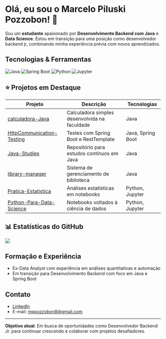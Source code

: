 # Olá, eu sou o Marcelo Piluski Pozzobon! 👋

Sou um **estudante** apaixonado por **Desenvolvimento Backend com Java** e **Data Science**. Estou em transição para uma posição como desenvolvedor backend jr, combinando minha experiência prévia com novos aprendizados.

##  Tecnologias & Ferramentas

![Java](https://img.shields.io/badge/Java-ED8B00?style=for-the-badge&logo=java&logoColor=white)
![Spring Boot](https://img.shields.io/badge/Spring_Boot-6DB33F?style=for-the-badge&logo=springboot&logoColor=white)
![Python](https://img.shields.io/badge/Python-3776AB?style=for-the-badge&logo=python&logoColor=white)
![Jupyter](https://img.shields.io/badge/Jupyter-F37626?style=for-the-badge&logo=jupyter&logoColor=white)

## ⭐ Projetos em Destaque

| Projeto                      | Descrição                                      | Tecnologias         |
|------------------------------|------------------------------------------------|----------------------|
| [calculadora-Java](link)       | Calculadora simples desenvolvida na faculdade    | Java                 |
| [HttpCommunication-Testing](link) | Testes com Spring Boot e RestTemplate            | Java, Spring Boot    |
| [Java-Studies](link)          | Repositório para estudos contínuos em Java       | Java                 |
| [library-manager](link)      | Sistema de gerenciamento de biblioteca            | Java                 |
| [Pratica-Estatistica](link)  | Análises estatísticas em notebooks                | Python, Jupyter      |
| [Python-Para-Data-Science](link) | Notebooks voltados à ciência de dados             | Python, Jupyter      |

## :bar_chart: Estatísticas do GitHub

<!-- Exemplo de integração de bots como github-readme-stats -->
![](https://github-readme-stats.vercel.app/api?username=marcelolinho&show_icons=true&theme=dark)

##  Formação e Experiência

- Ex-Data Analyst com experiência em análises quantitativas e automação
- Em transição para Desenvolvimento Backend com foco em Java e Spring Boot

##  Contato

- [LinkedIn](https://www.linkedin.com/in/marcelo-piluski-pozzobon-a684ab272/)
- E-mail: mppozzobon8@gmail.com

---

**Objetivo atual**: Em busca de oportunidades como Desenvolvedor Backend Jr. para continuar crescendo e colaborar com projetos desafiadores.

